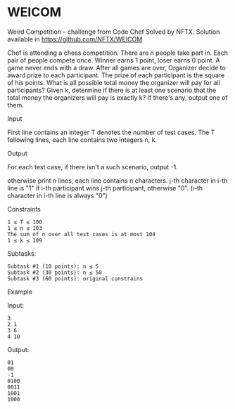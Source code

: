 # WEICOM
Weird Competition - challenge from Code Chef
Solved by NFTX.
Solution available in https://github.com/NFTX/WEICOM

Chef is attending a chess competition. There are n people take part in. Each pair of people compete once. Winner earns 1 point, loser earns 0 point. A game never ends with a draw. After all games are over, Organizer decide to award prize to each participant. The prize of each participant is the square of his points. What is all possible total money the organizer will pay for all participants? Given k, determine if there is at least one scenario that the total money the organizers will pay is exactly k? If there's any, output one of them.

 
Input

First line contains an integer T denotes the number of test cases. The T following lines, each line contains two integers n, k.

 
Output

For each test case, if there isn't a such scenario, output -1.

otherwise print n lines, each line contains n characters. j-th character in i-th line is "1" if i-th participant wins j-th participant, otherwise "0". (i-th character in i-th line is always "0")

 
Constraints

    1 ≤ T ≤ 100
    1 ≤ n ≤ 103
    The sum of n over all test cases is at most 104
    1 ≤ k ≤ 109

Subtasks:

    Subtask #1 (10 points): n ≤ 5
    Subtask #2 (30 points): n ≤ 50
    Subtask #3 (60 points): original constrains 

 
Example

Input:

	3
	2 1
	3 6
	4 10

Output:

	01
	00
	-1
	0100
	0011
	1001
	1000
